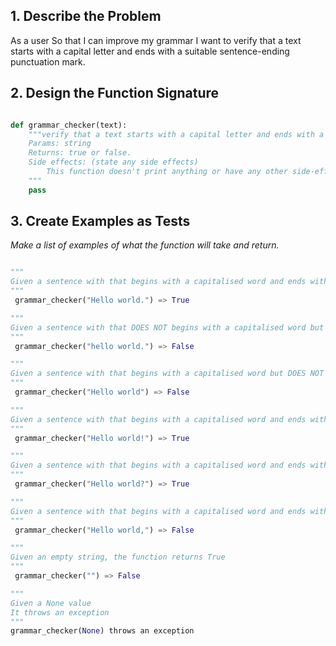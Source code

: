 
## 1. Describe the Problem

As a user
So that I can improve my grammar
I want to verify that a text starts with a capital letter and ends with a suitable sentence-ending punctuation mark.

## 2. Design the Function Signature


```python

def grammar_checker(text):
    """verify that a text starts with a capital letter and ends with a suitable sentence-ending punctuation mark.
    Params: string
    Returns: true or false. 
    Side effects: (state any side effects)
        This function doesn't print anything or have any other side-effects
    """
    pass

```

## 3. Create Examples as Tests

_Make a list of examples of what the function will take and return._

```python

"""
Given a sentence with that begins with a capitalised word and ends with a full stop, the function returns True
"""
 grammar_checker("Hello world.") => True

"""
Given a sentence with that DOES NOT begins with a capitalised word but ends with a full stop, the function returns False
"""
 grammar_checker("hello world.") => False

"""
Given a sentence with that begins with a capitalised word but DOES NOT ends with a full stop, the function returns False
"""
 grammar_checker("Hello world") => False

"""
Given a sentence with that begins with a capitalised word and ends with an exclamation mark (sentence-ending punctuation), the function returns True
"""
 grammar_checker("Hello world!") => True

"""
Given a sentence with that begins with a capitalised word and ends with a question mark (sentence-ending punctuation), the function returns True
"""
 grammar_checker("Hello world?") => True

"""
Given a sentence with that begins with a capitalised word and ends with a comma ( non sentence-ending punctuation), the function returns False
"""
 grammar_checker("Hello world,") => False

"""
Given an empty string, the function returns True
"""
 grammar_checker("") => False

"""
Given a None value
It throws an exception
"""
grammar_checker(None) throws an exception